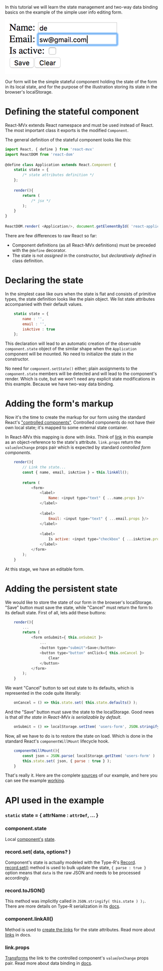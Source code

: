 In this tutorial we will learn the state management and two-way data binding basics on the example of the simple user info editing form.

![form](./form.png)

Our form will be the simple stateful component holding the state of the form in its local state, and for the purpose of the illustration storing its state in the browser's localStorage.

# Defining the stateful component

React-MVx extends React namespace and must be used instead of React. The most important class it exports is the modified `Component`.

The general definition of the stateful component looks like this:

```javascript
import React, { define } from 'react-mvx'
import ReactDOM from 'react-dom'

@define class Application extends React.Component {
    static state = {
        /* state attributes definition */
    };

    render(){
        return (
            /* jsx */
        );
    }
}

ReactDOM.render( <Application/>, document.getElementById( 'react-application' ) );
```

There are few differences to raw React so far:

- Component definitions (as all React-MVx definitions) must be preceded with the `@define` decorator. 
- The state is not _assigned_ in the constructor, but _declaratively defined_ in class definition.

# Declaring the state

In the simplest case like ours when the state is flat and consists of primitive types, the state definition looks like the plain object. We list state attributes accompanied with their default values.

```javascript
    static state = {
        name : '',
        email : '',
        isActive : true
    };
```

This declaration will lead to an automatic creation of the observable `component.state` object of the similar shape when the `Application` component will be mounted. No need to initialize the state in the constructor.

No need for `component.setState()` either; plain assignments to the `component.state` members will be detected and will lead to the component's render. Which is cute, but we won't need any explicit state modifications in this example. Because we have two-way data binding.

# Adding the form's markup

Now it's the time to create the markup for our form using the standard React's ["controlled components"](https://facebook.github.io/react/docs/forms.html#controlled-components). Controlled components do not have their own local state; it's mapped to some external state container.

In React-MVx this mapping is done with _links_. Think of [link](../04_Link/00_Overview.md) in this example as an object-reference to the state's attribute. `link.props` return the `value`/`onChange` props pair which is expected by standard _controlled form components_.

```javascript
    render(){
        // Link the state...
        const { name, email, isActive } = this.linkAll();

        return (
            <form>
                <label>
                    Name: <input type="text" { ...name.props }/>
                </label>

                <label>
                    Email: <input type="text" { ...email.props }/>
                </label>

                <label>
                    Is active: <input type="checkbox" { ...isActive.props }/>
                </label>
            </form>
        );
    }
```

At this stage, we have an editable form.

# Adding the persistent state

We would like to store the state of our form in the browser's localStorage. "Save" button must save the state, while "Cancel" must return the form to its default state. First of all, lets add these buttons:

```javascript
    render(){
        ...
        return (
            <form onSubmit={ this.onSubmit }>
                ...
                <button type="submit">Save</button>
                <button type="button" onClick={ this.onCancel }>
                    Clear
                </button>
            </form>
        );
    }
```

We want "Cancel" button to set out state to its defaults, which is represented in the code quite literally:

```javascript
    onCancel = () => this.state.set( this.state.defaults() );
``` 

And the "Save" button must save the state to the localStorage. Good news is that _all the state in React-MVx is serializable by default_.

```javascript
    onSubmit = () => localStorage.setItem( 'users-form', JSON.stringify( this.state ) );
```

Now, all we have to do is to restore the state on load. Which is done in the standard React's `componentWillMount` lifecycle hook.

```javascript
    componentWillMount(){
        const json = JSON.parse( localStorage.getItem( 'users-form' ) || '{}' );
        this.state.set( json, { parse : true } );
    }
```

That's really it. Here are the complete [sources](https://github.com/gaperton/react-mvx-examples/blob/master/src/form.jsx) of our example, and here you can see the example [working](https://gaperton.github.io/react-mvx-examples/dist/form.html).

# API used in the example

### `static` state = { attrName : `attrDef`, ... }
### component.state

Local [component's](../02_Component/00_Overview.md) [state](../02_Component/02_state.md).

### record.set( data, options? )

Component's state is actually modeled with the Type-R's [Record](https://volicon.github.io/Type-R/Record/Overview.html). [record.set()](https://volicon.github.io/Type-R/Record/Updates_and_transactions.html) method is used to bulk update the state, `{ parse : true }` option means that `data` is the raw JSON and needs to be processed accordingly.

### record.toJSON()

This method was implicitly called in `JSON.stringify( this.state ) );`. There are more details on Type-R serialization in its [docs](https://volicon.github.io/Type-R/API_by_feature/Serialization.html).

### component.linkAll()

Method is used to [create the links](../04_Link/02_Create_the_link.md) for the state attributes. Read more about [links](../04_Link/00_Overview.md) in docs.

### link.props

[Transforms](../04_Link/03_Link_transformations.md) the link to the controlled component's `value`/`onChange` props pair. Read more about data binding in [docs](../05_Data-bound_controls.md).